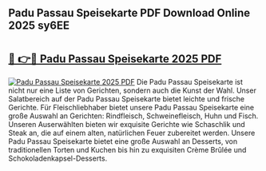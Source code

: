 ## Padu Passau Speisekarte PDF Download Online 2025 sy6EE

# <h2><a href="http://gc8l3ky.nevu.top/?p=Padu+Passau+Speisekarte">🔗 👉🔴 Padu Passau Speisekarte 2025 PDF</a></h2>

[![Padu Passau Speisekarte 2025 PDF](https://i.imgur.com/dBaPXMq.png)](http://gc8l3ky.nevu.top/?p=Padu+Passau+Speisekarte)
Die Padu Passau Speisekarte ist nicht nur eine Liste von Gerichten, sondern auch die Kunst der Wahl. Unser Salatbereich auf der Padu Passau Speisekarte bietet leichte und frische Gerichte. Für Fleischliebhaber bietet unsere Padu Passau Speisekarte eine große Auswahl an Gerichten: Rindfleisch, Schweinefleisch, Huhn und Fisch. Unseren Auserwählten bieten wir exquisite Gerichte wie Schaschlik und Steak an, die auf einem alten, natürlichen Feuer zubereitet werden. Unsere Padu Passau Speisekarte bietet eine große Auswahl an Desserts, von traditionellen Torten und Kuchen bis hin zu exquisiten Crème Brûlée und Schokoladenkapsel-Desserts.
